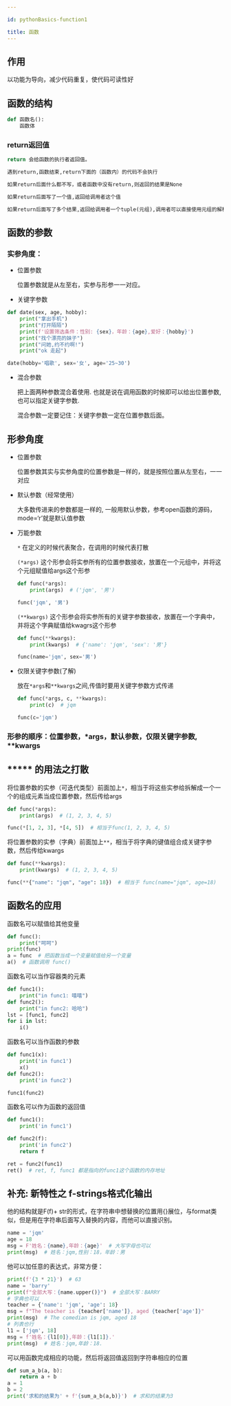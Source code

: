 ```yaml
---

id: pythonBasics-function1

title: 函数
---
```


## 作用

以功能为导向，减少代码重复，使代码可读性好

## 函数的结构

```python
def 函数名():
    函数体
```

### return返回值

```python
return 会给函数的执行者返回值。

遇到return,函数结束,return下面的（函数内）的代码不会执行

如果return后面什么都不写，或者函数中没有return,则返回的结果是None

如果return后面写了一个值,返回给调用者这个值

如果return后面写了多个结果,返回给调用者一个tuple(元组),调用者可以直接使用元组的解构获取多个变量。
```

## 函数的参数

### 实参角度：

- 位置参数   

  位置参数就是从左至右，实参与形参一一对应。

-  关键字参数

  ```python
  def date(sex, age, hobby):
      print("拿出手机")
      print("打开陌陌")
      print(f'设置筛选条件：性别: {sex}，年龄：{age},爱好：{hobby}')
      print("找个漂亮的妹子")
      print("问她,约不约啊!")
      print("ok 走起")
  
  date(hobby='唱歌', sex='女', age='25~30')
  ```

- 混合参数 

  把上面两种参数混合着使用. 也就是说在调用函数的时候即可以给出位置参数, 也可以指定关键字参数.

  混合参数一定要记住：关键字参数一定在位置参数后面。

## 形参角度

- 位置参数

  位置参数其实与实参角度的位置参数是一样的，就是按照位置从左至右，一一对应

- 默认参数（经常使用）

  大多数传进来的参数都是一样的, 一般用默认参数，参考open函数的源码，mode=‘r’就是默认值参数

- 万能参数

    `*`  在定义的时候代表聚合，在调用的时候代表打散

  `(*args)`		这个形参会将实参所有的位置参数接收，放置在一个元组中，并将这个元组赋值给args这个形参

  ```python
  def func(*args):
      print(args)  # ('jqm', '男')
  
  func('jqm', '男')
  ```

  `(**kwargs)`  这个形参会将实参所有的关键字参数接收，放置在一个字典中，并将这个字典赋值给kwagrs这个形参

  ```python
  def func(**kwargs):
      print(kwargs)  # {'name': 'jqm', 'sex': '男'}
  
  func(name='jqm', sex='男')
  ```

- 仅限关键字参数(了解)  

  放在`*args`和`**kwargs`之间,传值时要用关键字参数方式传递

  ```python
  def func(*args, c, **kwargs):
      print(c)  # jqm
  
  func(c='jqm')
  ```

### 形参的顺序：位置参数，*args，默认参数，仅限关键字参数,  **kwargs

##  *****  **的用法之打散**   

将位置参数的实参（可迭代类型）前面加上`*`，相当于将这些实参给拆解成一个一个的组成元素当成位置参数，然后传给args

```python
def func(*args):
    print(args)  # (1, 2, 3, 4, 5)

func(*[1, 2, 3], *[4, 5])  # 相当于func(1, 2, 3, 4, 5)
```

将位置参数的实参（字典）前面加上`**`，相当于将字典的键值组合成关键字参数，然后传给kwargs

```python
def func(**kwargs):
    print(kwargs)  # (1, 2, 3, 4, 5)

func(**{"name": "jqm", "age": 18})  # 相当于 func(name="jqm", age=18)
```

## 函数名的应用

函数名可以赋值给其他变量

```python
def func():
    print("呵呵")
print(func)
a = func  # 把函数当成一个变量赋值给另一个变量
a()  # 函数调用 func()
```

函数名可以当作容器类的元素

```python
def func1():
    print("in func1: 嘻嘻")
def func2():
    print("in func2: 哈哈")
lst = [func1, func2]
for i in lst:
    i()
```

函数名可以当作函数的参数

```python
def func1(x):
    print('in func1')
    x()
def func2():
    print('in func2')

func1(func2)
```

函数名可以作为函数的返回值

```python
def func1():
    print('in func1')

def func2(f):
    print('in func2')
    return f

ret = func2(func1) 
ret()  # ret, f, func1 都是指向的func1这个函数的内存地址
```

## 补充: 新特性之 f-strings格式化输出

他的结构就是F(f)+ str的形式，在字符串中想替换的位置用{}展位，与format类似，但是用在字符串后面写入替换的内容，而他可以直接识别。

```python
name = 'jqm'
age = 18
msg = F'姓名：{name},年龄：{age}'  # 大写字母也可以 
print(msg)  # 姓名：jqm,性别：18，年龄：男
```

他可以加任意的表达式，非常方便：

```python
print(f'{3 * 21}')  # 63
name = 'barry'
print(f"全部大写：{name.upper()}")  # 全部大写：BARRY
# 字典也可以
teacher = {'name': 'jqm', 'age': 18}
msg = f"The teacher is {teacher['name']}, aged {teacher['age']}"
print(msg)  # The comedian is jqm, aged 18
# 列表也行
l1 = ['jqm', 18]
msg = f'姓名：{l1[0]},年龄：{l1[1]}.'
print(msg)  # 姓名：jqm,年龄：18.
```

可以用函数完成相应的功能，然后将返回值返回到字符串相应的位置

```python
def sum_a_b(a, b):
    return a + b
a = 1
b = 2
print('求和的结果为' + f'{sum_a_b(a,b)}')  # 求和的结果为3
```

